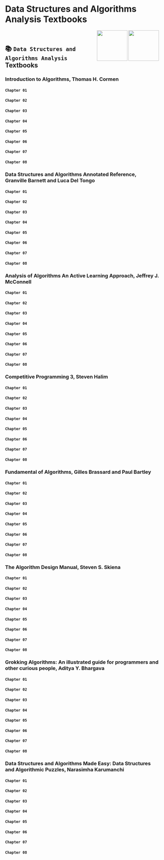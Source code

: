# Data Structures and Algorithms Analysis Textbooks

<img align="right" width="100" height="100" src="https://github.com/cs-MohamedAyman/Computer-Science-Textbooks/blob/master/logos/data-structures.jpg">
<img align="right" width="100" height="100" src="https://github.com/cs-MohamedAyman/Computer-Science-Textbooks/blob/master/logos/algorithms-analysis.jpg">
<br>

## :books: `Data Structures and Algorithms Analysis` Textbooks

### Introduction to Algorithms, Thomas H. Cormen
#### `Chapter 01` 
#### `Chapter 02` 
#### `Chapter 03` 
#### `Chapter 04` 
#### `Chapter 05` 
#### `Chapter 06` 
#### `Chapter 07` 
#### `Chapter 08` 

### Data Structures and Algorithms Annotated Reference, Granville Barnett and Luca Del Tongo
#### `Chapter 01` 
#### `Chapter 02` 
#### `Chapter 03` 
#### `Chapter 04` 
#### `Chapter 05` 
#### `Chapter 06` 
#### `Chapter 07` 
#### `Chapter 08` 

### Analysis of Algorithms An Active Learning Approach, Jeffrey J. McConnell
#### `Chapter 01` 
#### `Chapter 02` 
#### `Chapter 03` 
#### `Chapter 04` 
#### `Chapter 05` 
#### `Chapter 06` 
#### `Chapter 07` 
#### `Chapter 08` 

### Competitive Programming 3, Steven Halim
#### `Chapter 01` 
#### `Chapter 02` 
#### `Chapter 03` 
#### `Chapter 04` 
#### `Chapter 05` 
#### `Chapter 06` 
#### `Chapter 07` 
#### `Chapter 08` 

### Fundamental of Algorithms, Gilles Brassard and Paul Bartley
#### `Chapter 01` 
#### `Chapter 02` 
#### `Chapter 03` 
#### `Chapter 04` 
#### `Chapter 05` 
#### `Chapter 06` 
#### `Chapter 07` 
#### `Chapter 08` 

### The Algorithm Design Manual, Steven S. Skiena
#### `Chapter 01` 
#### `Chapter 02` 
#### `Chapter 03` 
#### `Chapter 04` 
#### `Chapter 05` 
#### `Chapter 06` 
#### `Chapter 07` 
#### `Chapter 08` 

### Grokking Algorithms: An illustrated guide for programmers and other curious people, Aditya Y. Bhargava
#### `Chapter 01` 
#### `Chapter 02` 
#### `Chapter 03` 
#### `Chapter 04` 
#### `Chapter 05` 
#### `Chapter 06` 
#### `Chapter 07` 
#### `Chapter 08` 

### Data Structures and Algorithms Made Easy: Data Structures and Algorithmic Puzzles, Narasimha Karumanchi
#### `Chapter 01` 
#### `Chapter 02` 
#### `Chapter 03` 
#### `Chapter 04` 
#### `Chapter 05` 
#### `Chapter 06` 
#### `Chapter 07` 
#### `Chapter 08` 
